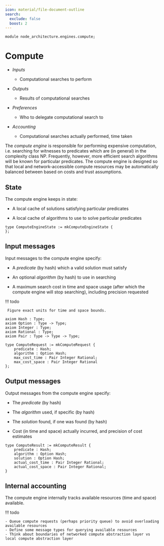 ```yaml
---
icon: material/file-document-outline
search:
  exclude: false
  boost: 2
---
```


```juvix
module node_architecture.engines.compute;
```

# Compute

- *Inputs*
    - Computational searches to perform

- *Outputs*

    - Results of computational searches

- *Preferences*

    - Who to delegate computational search to

- *Accounting*
    - Computational searches actually performed, time taken

The _compute engine_ is responsible for performing expensive computation, i.e. searching for witnesses to predicates which are (in general) in the complexity class NP. Frequently, however, more efficient search algorithms will be known for particular predicates. The compute engine is designed so that local and network-accessible compute resources may be automatically balanced between based on costs and trust assumptions.

## State

The compute engine keeps in state:

- A local cache of solutions satisfying particular predicates

- A local cache of algorithms to use to solve particular predicates

```juvix
type ComputeEngineState := mkComputeEngineState {
};
```

## Input messages

Input messages to the compute engine specify:

- A _predicate_ (by hash) which a valid solution must satisfy

- An optional _algorithm_ (by hash) to use in searching

- A maximum search cost in time and space usage (after which the compute engine will stop searching), including precision requested


!!! todo

     Figure exact units for time and space bounds.

```juvix
axiom Hash : Type;
axiom Option : Type -> Type;
axiom Integer : Type;
axiom Rational : Type;
axiom Pair : Type -> Type -> Type;

type ComputeRequest := mkComputeRequest {
    predicate : Hash;
    algorithm : Option Hash;
    max_cost_time : Pair Integer Rational;
    max_cost_space : Pair Integer Rational
};
```

## Output messages

Output messages from the compute engine specify:

- The _predicate_ (by hash)

- The _algorithm_ used, if specific (by hash)

- The _solution_ found, if one was found (by hash)

- Cost (in time and space) actually incurred, and precision of cost estimates

```juvix
type ComputeResult := mkComputeResult {
    predicate : Hash;
    algorithm : Option Hash;
    solution : Option Hash;
    actual_cost_time : Pair Integer Rational;
    actual_cost_space : Pair Integer Rational;
}
```

## Internal accounting

The compute engine internally tracks available resources (time and space) available.

!!! todo

    - Queue compute requests (perhaps priority queue) to avoid overloading available resources
    - Define some message types for querying available resources
    - Think about boundaries of networked compute abstraction layer vs local compute abstraction layer
